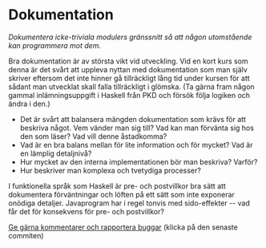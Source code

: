 # Dokumentation

_Dokumentera icke-triviala modulers gränssnitt så att någon utomstående kan programmera mot dem._

Bra dokumentation är av största vikt vid utveckling. Vid en kort
kurs som denna är det svårt att uppleva nyttan med dokumentation
som man själv skriver eftersom det inte hinner gå tillräckligt
lång tid under kursen för att sådant man utvecklat skall falla
tillräckligt i glömska. (Ta gärna fram någon gammal
inlämningsuppgift i Haskell från PKD och försök följa logiken och
ändra i den.)

* Det är svårt att balansera mängden dokumentation som krävs för
  att beskriva något. Vem vänder man sig till? Vad kan man
  förvänta sig hos den som läser? Vad vill denne åstadkomma?
* Vad är en bra balans mellan för lite information och för mycket?
  Vad är en lämplig detaljnivå?
* Hur mycket av den interna implementationen bör man beskriva?
  Varför?
* Hur beskriver man komplexa och tvetydiga processer?

I funktionella språk som Haskell är pre- och postvillkor bra sätt
att dokumentera förväntningar och löften på ett sätt som inte
exponerar onödiga detaljer. Javaprogram har i regel tonvis med
sido-effekter -- vad får det för konsekvens för pre- och
postvillkor?

[Ge gärna kommentarer och rapportera buggar](https://github.com/IOOPM-UU/achievements/commits/master/D9.md) (klicka på den senaste commiten)
